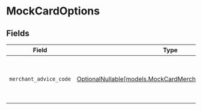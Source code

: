 # MockCardOptions


## Fields

| Field                                                                                                        | Type                                                                                                         | Required                                                                                                     | Description                                                                                                  |
| ------------------------------------------------------------------------------------------------------------ | ------------------------------------------------------------------------------------------------------------ | ------------------------------------------------------------------------------------------------------------ | ------------------------------------------------------------------------------------------------------------ |
| `merchant_advice_code`                                                                                       | [OptionalNullable[models.MockCardMerchantAdviceCodeOptions]](../models/mockcardmerchantadvicecodeoptions.md) | :heavy_minus_sign:                                                                                           | Allows for mocking the merchant advice code.                                                                 |